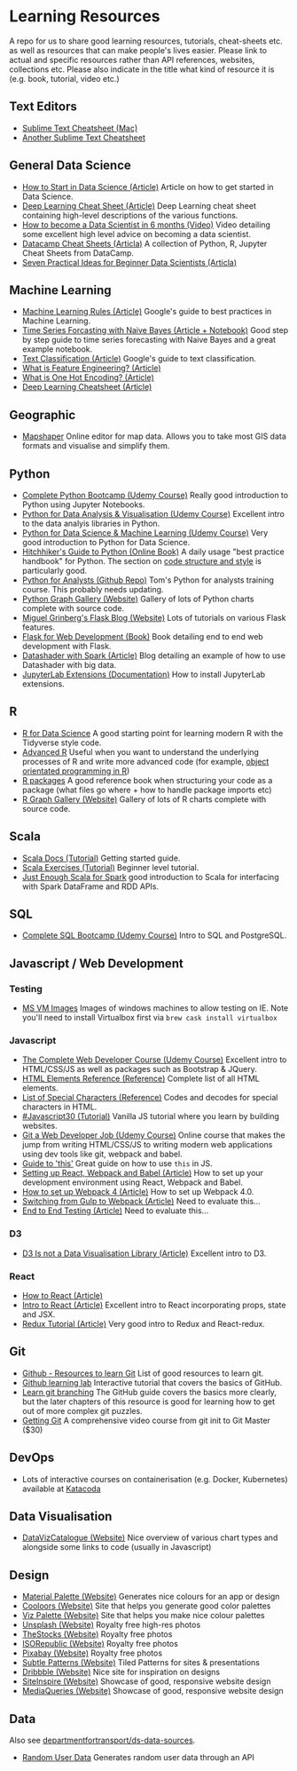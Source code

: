 # Learning Resources

A repo for us to share good learning resources, tutorials, cheat-sheets etc. as well as resources that can make people's lives easier. Please link to actual and specific resources rather than API references, websites, collections etc. Please also indicate in the title what kind of resource it is (e.g. book, tutorial, video etc.)

## Text Editors

* [Sublime Text Cheatsheet (Mac)](https://www.shortcutfoo.com/app/dojos/sublime-text-3-mac/cheatsheet)
* [Another Sublime Text Cheatsheet](https://www.cheatography.com/martinprins/cheat-sheets/sublime-text-3-osx/)

## General Data Science

* [How to Start in Data Science (Article)](https://www.linkedin.com/pulse/how-start-data-science-marios-michailidis/?trk=v-feed&lipi=urn%3Ali%3Apage%3Ad_flagship3_feed%3BAA%2B9IAErD%2BGVz8GcpV%2FsBw%3D%3D) Article on how to get started in Data Science.
* [Deep Learning Cheat Sheet (Article)](https://hackernoon.com/deep-learning-cheat-sheet-25421411e460) Deep Learning cheat sheet containing high-level descriptions of the various functions.
* [How to become a Data Scientist in 6 months (Video)](https://www.youtube.com/watch?v=rIofV14c0tc) Video detailing some excellent high level advice on becoming a data scientist.
* [Datacamp Cheat Sheets (Articla)](https://www.datacamp.com/community/data-science-cheatsheets) A collection of Python, R, Jupyter Cheat Sheets from DataCamp. 
* [Seven Practical Ideas for Beginner Data Scientists (Articla)](https://medium.com/nulogy/seven-practical-ideas-for-beginner-data-scientists-9af97aeb88ab) 

## Machine Learning

* [Machine Learning Rules (Article)](https://developers.google.com/machine-learning/guides/rules-of-ml/) Google's guide to best practices in Machine Learning.
* [Time Series Forcasting with Naive Bayes (Article + Notebook)](https://github.com/departmentfortransport/ds-learning-resources) Good step by step guide to time series forecasting with Naive Bayes and a great example notebook.  
* [Text Classification (Article)](https://developers.google.com/machine-learning/guides/text-classification/) Google's guide to text classification.
* [What is Feature Engineering? (Article)](https://medium.com/mindorks/what-is-feature-engineering-for-machine-learning-d8ba3158d97a)
* [What is One Hot Encoding? (Article)](https://hackernoon.com/what-is-one-hot-encoding-why-and-when-do-you-have-to-use-it-e3c6186d008f)
* [Deep Learning Cheatsheet (Article)](https://hackernoon.com/deep-learning-cheat-sheet-25421411e460)

## Geographic

* [Mapshaper](http://mapshaper.org/) Online editor for map data. Allows you to take most GIS data formats and visualise and simplify them.

## Python

* [Complete Python Bootcamp (Udemy Course)](https://www.udemy.com/complete-python-bootcamp/) Really good introduction to Python using Jupyter Notebooks.
* [Python for Data Analysis & Visualisation (Udemy Course)](https://www.udemy.com/learning-python-for-data-analysis-and-visualization/) Excellent intro to the data analyis libraries in Python.
* [Python for Data Science & Machine Learning (Udemy Course)](https://www.udemy.com/python-for-data-science-and-machine-learning-bootcamp/) Very good introduction to Python for Data Science.
* [Hitchhiker's Guide to Python (Online Book)](http://docs.python-guide.org/en/latest/) A daily usage "best practice handbook" for Python. The section on [code structure and style](http://docs.python-guide.org/en/latest/#writing-great-python-code) is particularly good.
* [Python for Analysts (Github Repo)](https://github.com/Tommo565/Python-for-Analysts) Tom's Python for analysts training course. This probably needs updating.
* [Python Graph Gallery (Website)](https://python-graph-gallery.com/) Gallery of lots of Python charts complete with source code.
* [Miguel Grinberg's Flask Blog (Website)](https://blog.miguelgrinberg.com/index) Lots of tutorials on various Flask features.
* [Flask for Web Development (Book)](https://www.amazon.co.uk/Flask-Web-Development-Developing-Applications/dp/1449372627) Book detailing end to end web development with Flask.
* [Datashader with Spark (Article)](http://www.filipyoo.com/plot-visualization-Hadoop-large-dataset-with-python-datashader/) Blog detailing an example of how to use Datashader with big data.
* [JupyterLab Extensions (Documentation)](http://jupyterlab.readthedocs.io/en/stable/user/extensions.html) How to install JupyterLab extensions.

## R

* [R for Data Science](http://r4ds.had.co.nz/) A good starting point for learning modern R with the Tidyverse style code.
* [Advanced R](http://adv-r.had.co.nz/) Useful when you want to understand the underlying processes of R and write more advanced code (for example, [object orientated programming in R](http://adv-r.had.co.nz/OO-essentials.html))
* [R packages](http://r-pkgs.had.co.nz/) A good reference book when structuring your code as a package (what files go where + how to handle package imports etc)
* [R Graph Gallery (Website)](https://www.r-graph-gallery.com/) Gallery of lots of R charts complete with source code.

## Scala

* [Scala Docs (Tutorial)](https://docs.scala-lang.org/getting-started-sbt-track/getting-started-with-scala-and-sbt-on-the-command-line.html) Getting started guide.
* [Scala Exercises (Tutorial)](https://www.scala-exercises.org/scala_tutorial/terms_and_types) Beginner level tutorial.
* [Just Enough Scala for Spark](https://github.com/deanwampler/JustEnoughScalaForSpark) good introduction to Scala for interfacing with Spark DataFrame and RDD APIs. 

## SQL

* [Complete SQL Bootcamp (Udemy Course)](https://www.udemy.com/the-complete-sql-bootcamp/) Intro to SQL and PostgreSQL.

## Javascript / Web Development

### Testing

* [MS VM Images](https://developer.microsoft.com/en-us/microsoft-edge/tools/vms/) Images of windows machines to allow testing on IE. Note you'll need to install Virtualbox first via `brew cask install virtualbox`

### Javascript

* [The Complete Web Developer Course (Udemy Course)](https://www.udemy.com/the-complete-web-developer-course-2/) Excellent intro to HTML/CSS/JS as well as packages such as Bootstrap & JQuery.
* [HTML Elements Reference (Reference)](https://developer.mozilla.org/en-US/docs/Web/HTML/Element) Complete list of all HTML elements.
* [List of Special Characters (Reference)](https://css-tricks.com/snippets/html/glyphs/)  Codes and decodes for special characters in HTML.
* [#Javascript30 (Tutorial)](https://javascript30.com/) Vanilla JS tutorial where you learn by building websites.
* [Git a Web Developer Job (Udemy Course)](https://www.udemy.com/git-a-web-developer-job-mastering-the-modern-workflow/) Online course that makes the jump from writing HTML/CSS/JS to writing modern web applications using dev tools like git, webpack and babel.
* [Guide to 'this'](http://davidshariff.com/blog/javascript-this-keyword/) Great guide on how to use `this` in JS.
* [Setting up React, Webpack and Babel (Article)](https://www.valentinog.com/blog/react-webpack-babel/) How to set up your development environment using React, Webpack and Babel.
* [How to set up Webpack 4 (Article)](https://www.valentinog.com/blog/webpack-tutorial/) How to set up Webpack 4.0.
* [Switching from Gulp to Webpack (Article)](https://www.valentinog.com/blog/from-gulp-to-webpack-4-tutorial/) Need to evaluate this...
* [End to End Testing (Article)](https://www.valentinog.com/blog/javascript-end-to-end-testing-cypress/) Need to evaluate this...

### D3
* [D3 Is not a Data Visualisation Library (Article)](https://medium.com/@Elijah_Meeks/d3-is-not-a-data-visualization-library-67ba549e8520) Excellent intro to D3.

### React
* [How to React (Article)](https://blog.kentcdodds.com/how-to-react-%EF%B8%8F-9e87f48414d2)
* [Intro to React (Article)](https://hackernoon.com/reacting-to-react-js-10ff1d50a36c) Excellent intro to React incorporating props, state and JSX.
* [Redux Tutorial (Article)](https://www.valentinog.com/blog/react-redux-tutorial-beginners/) Very good intro to Redux and React-redux.

## Git
* [Github - Resources to learn Git](https://try.github.io/) List of good resources to learn git.
* [Github learning lab](https://lab.github.com/) Interactive tutorial that covers the basics of GitHub.
* [Learn git branching](https://learngitbranching.js.org/) The GitHub guide covers the basics more clearly, but the later chapters of this resource is good for learning how to get out of more complex git puzzles.
* [Getting Git](https://gettinggit.com/) A comprehensive video course from git init to Git Master ($30)

## DevOps

* Lots of interactive courses on containerisation (e.g. Docker, Kubernetes) available at [Katacoda](https://www.katacoda.com/)

## Data Visualisation

* [DataVizCatalogue (Website)](https://datavizcatalogue.com/) Nice overview of various chart types and alongside some links to code (usually in Javascript)


## Design


* [Material Palette (Website)](https://www.materialpalette.com/) Generates nice colours for an app or design
* [Cooloors (Website)](https://coolors.co/c5ebc3-b7c8b5-a790a5-875c74-54414e) Site that helps you generate good color palettes
* [Viz Palette (Website)](http://projects.susielu.com/viz-palette) Site that helps you make nice colour palettes
* [Unsplash (Website)](https://unsplash.com/) Royalty free high-res photos
* [TheStocks (Website)](http://thestocks.im/) Royalty free photos
* [ISORepublic (Website)](https://isorepublic.com/) Royalty free photos
* [Pixabay (Website)](https://pixabay.com/en/) Royalty free photos
* [Subtle Patterns (Website)](https://www.toptal.com/designers/subtlepatterns/) Tiled Patterns for sites & presentations
* [Dribbble (Website)](https://dribbble.com/) Nice site for inspiration on designs
* [SiteInspire (Website)](https://www.siteinspire.com/) Showcase of good, responsive website design
* [MediaQueries (Website)](https://mediaqueri.es/2/) Showcase of good, responsive website design

## Data

Also see [departmentfortransport/ds-data-sources](https://github.com/departmentfortransport/ds-data-sources).

* [Random User Data](https://randomuser.me/) Generates random user data through an API
